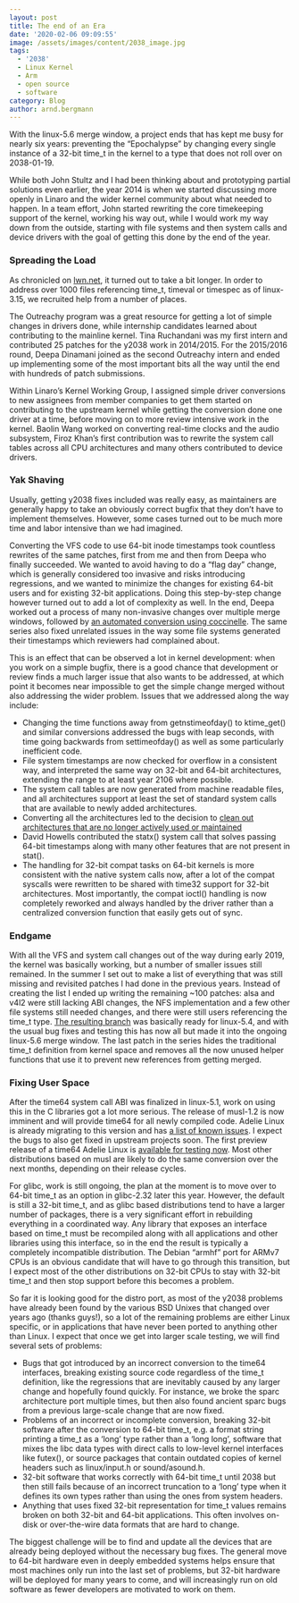 ```yaml
---
layout: post
title: The end of an Era
date: '2020-02-06 09:09:55'
image: /assets/images/content/2038_image.jpg
tags:
  - '2038'
  - Linux Kernel
  - Arm
  - open source
  - software
category: Blog
author: arnd.bergmann
---
```

With the linux-5.6 merge window, a project ends that has kept me busy for nearly six years: preventing the “Epochalypse” by changing every single instance of a 32-bit time_t in the kernel to a type that does not roll over on 2038-01-19.

While both John Stultz and I had been thinking about and prototyping partial solutions even earlier, the year 2014 is when we started discussing more openly in Linaro and the wider kernel community about what needed to happen. In a team effort, John started rewriting the core timekeeping support of the kernel, working his way out, while I would work my way down from the outside, starting with file systems and then system calls and device drivers with the goal of getting this done by the end of the year.

### Spreading the Load

As chronicled on [lwn.net](https://lwn.net/Kernel/Index/#Year_2038_problem), it turned out to take a bit longer. In order to address over 1000 files referencing time_t, timeval or timespec as of linux-3.15, we recruited help from a number of places.

The Outreachy program was a great resource for getting a lot of simple changes in drivers done, while internship candidates learned about contributing to the mainline kernel. Tina Ruchandani was my first intern and contributed 25 patches for the y2038 work in 2014/2015. For the 2015/2016 round, Deepa Dinamani joined as the second Outreachy intern and ended up implementing some of the most important bits all the way until the end with hundreds of patch submissions.

Within Linaro’s Kernel Working Group, I assigned simple driver conversions to new assignees from member companies to get them started on contributing to the upstream kernel while getting the conversion done one driver at a time, before moving on to more review intensive work in the kernel. Baolin Wang worked on converting real-time clocks and the audio subsystem, Firoz Khan’s first contribution was to rewrite the system call tables across all CPU architectures and many others contributed to device drivers.

### Yak Shaving

Usually, getting y2038 fixes included was really easy, as maintainers are generally happy to take an obviously correct bugfix that they don’t have to implement themselves. However, some cases turned out to be much more time and labor intensive than we had imagined.

Converting the VFS code to use 64-bit inode timestamps took countless rewrites of the same patches, first from me and then from Deepa who finally succeeded. We wanted to avoid having to do a “flag day” change, which is generally considered too invasive and risks introducing regressions, and we wanted to minimize the changes for existing 64-bit users and for existing 32-bit applications. Doing this step-by-step change however turned out to add a lot of complexity as well. In the end, Deepa worked out a process of many non-invasive changes over multiple merge windows, followed by [an automated conversion using coccinelle](https://git.kernel.org/pub/scm/linux/kernel/git/torvalds/linux.git/commit/?id=95582b0083883). The same series also fixed unrelated issues in the way some file systems generated their timestamps which reviewers had complained about.

This is an effect that can be observed a lot in kernel development: when you work on a simple bugfix, there is a good chance that development or review finds a much larger issue that also wants to be addressed, at which point it becomes near impossible to get the simple change merged without also addressing the wider problem. Issues that we addressed along the way include:

* Changing the time functions away from getnstimeofday() to ktime_get() and similar conversions addressed the bugs with leap seconds, with time going backwards from settimeofday() as well as some particularly inefficient code.
* File system timestamps are now checked for overflow in a consistent way, and interpreted the same way on 32-bit and 64-bit architectures, extending the range to at least year 2106 where possible.
* The system call tables are now generated from machine readable files, and all architectures support at least the set of standard system calls that are available to newly added architectures.
* Converting all the architectures led to the decision to [clean out architectures that are no longer actively used or maintained](https://lwn.net/Articles/748074/)
* David Howells contributed the statx() system call that solves passing 64-bit timestamps along with many other features that are not present in stat().
* The handling for 32-bit compat tasks on 64-bit kernels is more consistent with the native system calls now, after a lot of the compat syscalls were rewritten to be shared with time32 support for 32-bit architectures. Most importantly, the compat ioctl() handling is now completely reworked and always handled by the driver rather than a centralized conversion function that easily gets out of sync.

### Endgame

With all the VFS and system call changes out of the way during early 2019, the kernel was basically working, but a number of smaller issues still remained. In the summer I set out to make a list of everything that was still missing and revisited patches I had done in the previous years. Instead of creating the list I ended up writing the remaining ~100 patches: alsa and v4l2 were still lacking ABI changes, the NFS implementation and a few other file systems still needed changes, and there were still users referencing the time_t type. [The resulting branch](https://git.kernel.org/pub/scm/linux/kernel/git/arnd/playground.git/log/?h=y2038-endgame) was basically ready for linux-5.4, and with the usual bug fixes and testing this has now all but made it into the ongoing linux-5.6 merge window. The last patch in the series hides the traditional time_t definition from kernel space and removes all the now unused helper functions that use it to prevent new references from getting merged.

### Fixing User Space

After the time64 system call ABI was finalized in linux-5.1, work on using this in the C libraries got a lot more serious. The release of musl-1.2 is now imminent and will provide time64 for all newly compiled code. Adelie Linux is already migrating to this version and has [a list of known issues](https://wiki.adelielinux.org/wiki/Project:Time64). I expect the bugs to also get fixed in upstream projects soon. The first preview release of a time64 Adelie Linux is [available for testing now](https://distfiles.adelielinux.org/adelie/1.0/iso/rc1/). Most other distributions based on musl are likely to do the same conversion over the next months, depending on their release cycles.

For glibc, work is still ongoing, the plan at the moment is to move over to 64-bit time_t as an option in glibc-2.32 later this year. However, the default is still a 32-bit time_t, and as glibc based distributions tend to have a larger number of packages, there is a very significant effort in rebuilding everything in a coordinated way. Any library that exposes an interface based on time_t must be recompiled along with all applications and other libraries using this interface, so in the end the result is typically a completely incompatible distribution. The Debian “armhf” port for ARMv7 CPUs is an obvious candidate that will have to go through this transition, but I expect most of the other distributions on 32-bit CPUs to stay with 32-bit time_t and then stop support before this becomes a problem.

So far it is looking good for the distro port, as most of the y2038 problems have already been found by the various BSD Unixes that changed over years ago (thanks guys!), so a lot of the remaining problems are either Linux specific, or in applications that have never been ported to anything other than Linux. I expect that once we get into larger scale testing, we will find several sets of problems:

* Bugs that got introduced by an incorrect conversion to the time64 interfaces, breaking existing source code regardless of the time_t definition, like the regressions that are inevitably caused by any larger change and hopefully found quickly. For instance, we broke the sparc architecture port multiple times, but then also found ancient sparc bugs from a previous large-scale change that are now fixed.
* Problems of an incorrect or incomplete conversion, breaking 32-bit software after the conversion to 64-bit time_t, e.g. a format string printing a time_t as a ‘long’ type rather than a ‘long long’, software that mixes the libc data types with direct calls to low-level kernel interfaces like futex(), or source packages that contain outdated copies of kernel headers such as linux/input.h or sound/asound.h.
* 32-bit software that works correctly with 64-bit time_t until 2038 but then still fails because of an incorrect truncation to a ‘long’ type when it defines its own types rather than using the ones from system headers.
* Anything that uses fixed 32-bit representation for time_t values remains broken on both 32-bit and 64-bit applications. This often involves on-disk or over-the-wire data formats that are hard to change.

The biggest challenge will be to find and update all the devices that are already being deployed without the necessary bug fixes. The general move to 64-bit hardware even in deeply embedded systems helps ensure that most machines only run into the last set of problems, but 32-bit hardware will be deployed for many years to come, and will increasingly run on old software as fewer developers are motivated to work on them.
